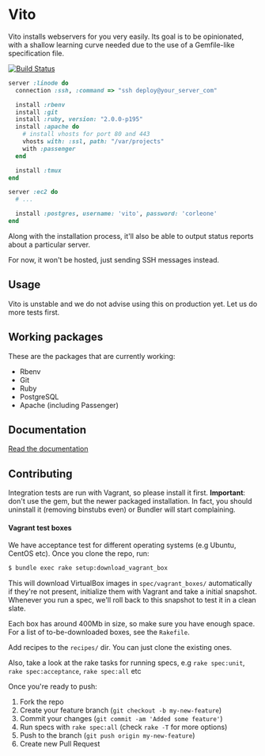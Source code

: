 # Vito

Vito installs webservers for you very easily. Its goal is to be opinionated,
with a shallow learning curve needed due to the use of a Gemfile-like specification
file.

[![Build Status](https://travis-ci.org/kurko/vito.png?branch=master)](https://travis-ci.org/kurko/vito)

```ruby
server :linode do
  connection :ssh, :command => "ssh deploy@your_server_com"

  install :rbenv
  install :git
  install :ruby, version: "2.0.0-p195"
  install :apache do
    # install vhosts for port 80 and 443
    vhosts with: :ssl, path: "/var/projects"
    with :passenger
  end

  install :tmux
end

server :ec2 do
  # ...

  install :postgres, username: 'vito', password: 'corleone'
end
```

Along with the installation process, it'll also be able to output status reports
about a particular server.

For now, it won't be hosted, just sending SSH messages instead.

## Usage

Vito is unstable and we do not advise using this on production yet. Let us do
more tests first.

## Working packages

These are the packages that are currently working:

* Rbenv
* Git
* Ruby
* PostgreSQL
* Apache (including Passenger)

## Documentation

[Read the documentation](http://github.com/kurko/vito/blob/master/docs/manual.md)

## Contributing

Integration tests are run with Vagrant, so please install it first. **Important**:
don't use the gem, but the newer packaged installation. In fact, you should
uninstall it (removing binstubs even) or Bundler will start complaining.

#### Vagrant test boxes

We have acceptance test for different operating systems (e.g Ubuntu, CentOS etc).
Once you clone the repo, run:

```bash
$ bundle exec rake setup:download_vagrant_box
```

This will download VirtualBox images in `spec/vagrant_boxes/` automatically if
they're not present, initialize them with Vagrant and take a initial snapshot.
Whenever you run a spec, we'll roll back to this snapshot
to test it in a clean slate.

Each box has around 400Mb in size, so make sure you have enough space. For a list
of to-be-downloaded boxes, see the `Rakefile`.

Add recipes to the `recipes/` dir. You can just clone the existing ones.

Also, take a look at the rake tasks for running specs, e.g `rake spec:unit`,
`rake spec:acceptance`, `rake spec:all` etc

Once you're ready to push:

1. Fork the repo
3. Create your feature branch (`git checkout -b my-new-feature`)
4. Commit your changes (`git commit -am 'Added some feature'`)
5. Run specs with `rake spec:all` (check `rake -T` for more options)
6. Push to the branch (`git push origin my-new-feature`)
7. Create new Pull Request
